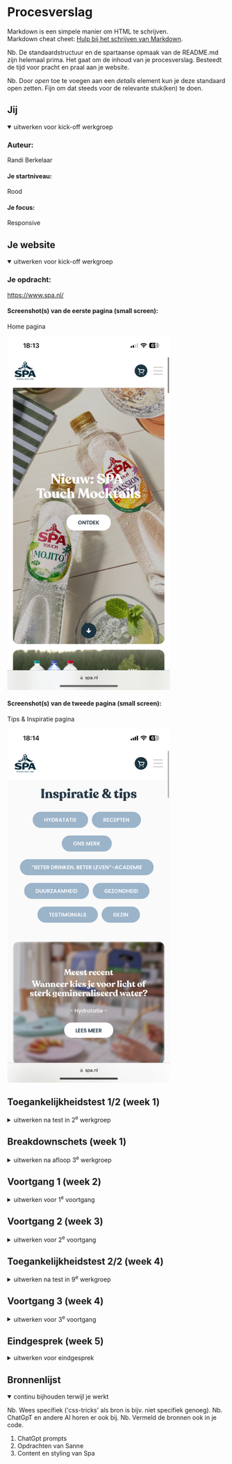 # Procesverslag

Markdown is een simpele manier om HTML te schrijven.  
Markdown cheat cheet: [Hulp bij het schrijven van Markdown](https://github.com/adam-p/markdown-here/wiki/Markdown-Cheatsheet).

Nb. De standaardstructuur en de spartaanse opmaak van de README.md zijn helemaal prima. Het gaat om de inhoud van je procesverslag. Besteedt de tijd voor pracht en praal aan je website.

Nb. Door _open_ toe te voegen aan een _details_ element kun je deze standaard open zetten. Fijn om dat steeds voor de relevante stuk(ken) te doen.

## Jij

<details open>
  <summary>uitwerken voor kick-off werkgroep</summary>

### Auteur:

Randi Berkelaar

#### Je startniveau:

Rood

#### Je focus:

Responsive

</details>

## Je website

<details open>
  <summary>uitwerken voor kick-off werkgroep</summary>

### Je opdracht:

https://www.spa.nl/

#### Screenshot(s) van de eerste pagina (small screen):

Home pagina

<img src="readme-images/home.png" width="375px" alt="home pagina">

#### Screenshot(s) van de tweede pagina (small screen):

Tips & Inspiratie pagina

<img src="readme-images/inspiratie.png" width="375px" alt="tips & inspiratie pagina">

</details>

## Toegankelijkheidstest 1/2 (week 1)

<details>
  <summary>uitwerken na test in 2<sup>e</sup> werkgroep</summary>

### Bevindingen

Lijst met je bevindingen die in de test naar voren kwamen:

-De website van Spa is goed toegankelijk. Bijna alles heb ik kunnen afvinken met de WCAG checklist.
-De overige dingen die niet goed waren ga ik zelf verbeteren.

</details>

## Breakdownschets (week 1)

<details>
  <summary>uitwerken na afloop 3<sup>e</sup> werkgroep</summary>

### de hele pagina:

  <img src="readme-images/downbreak.png" width="375px" alt="breakdown van de hele pagina">

### dynamisch deel (bijv menu):

  <img src="readme-images/dynamisch.png" width="375px" alt="breakdown van een dynamisch deel">

### wellicht nog een dynamisch deel (bijv filter):

Nvt

  <!-- <img src="readme-images/dummy-plaatje.jpg" width="375px" alt="breakdown van nog een dynamisch deel"> -->

</details>

## Voortgang 1 (week 2)

<details>
  <summary>uitwerken voor 1<sup>e</sup> voortgang</summary>

### Stand van zaken

hier dit ging goed & dit was lastig (neem ook screenshots op van delen van je website en code)

-Alle html op de pagina zetten ging goed daar was niet zo veel aan.

-De css daar in tegen is wel tricky. Ik ben nu nog bezig met de header wat al redelijk gaat met behulp van de oefen opdrachten en chatgpt.

<img src="readme-images/eerste html.png" width="375px" alt="breakdown van een dynamisch deel">
<img src="readme-images/html.png" width="375px" alt="breakdown van een dynamisch deel">

### Agenda voor meeting

samen met je groepje opstellen

| Randi          | Joep               | Nienke         | Lois                        |
| -------------- | ------------------ | -------------- | --------------------------- |
| dit bespreken  | en dit             | en ik dit      | en dan ik dat               |
| en dat ook nog | dit als er tijd is | nog een punt   | dit wil ik zeker            |
| Mijn html code | Grid               | Hamburger menu | Fonts & bg video downloaden |

### Verslag van meeting

hier na afloop snel de uitkomsten van de meeting vastleggen

- punt 1: Ik heb door Chatgpt paar foutjes gemaakt
- punt 2: Meer zelf gaan coderen

</details>

## Voortgang 2 (week 3)

<details>
  <summary>uitwerken voor 2<sup>e</sup> voortgang</summary>

### Stand van zaken

hier dit ging goed & dit was lastig (neem ook screenshots op van delen van je website en code)

-Met behulp van de header opdracht heb ik de header na kunnen maken grotendeels

-Fontface lukte niet om mijn font er op te krijgen

### Agenda voor meeting

samen met je groepje opstellen

| Randi       | Joep               | lois         | student 4        |
| ----------- | ------------------ | ------------ | ---------------- |
|             | en dit             | en ik dit    | en dan ik dat    |
|             | dit als er tijd is | nog een punt | dit wil ik zeker |
| Font family | gradient op tekst  |

### Verslag van meeting

hier na afloop snel de uitkomsten van de meeting vastleggen

- punt 1: Font family probleem opgelost
- punt 2: Ik moet de header prioriteit geven
- punt 3: beginnen aan de footer
- punt 4: html zag er wel goed uit met paar verbeter puntjes
- punt 5: Via inspect bij netwerk kan ik foto's en dergelijke opslaan

</details>

## Toegankelijkheidstest 2/2 (week 4)

<details>
  <summary>uitwerken na test in 9<sup>e</sup> werkgroep</summary>

### Bevindingen

Lijst met je bevindingen die in de test naar voren kwamen (geef ook aan wat er verbeterd is):

-Op mijn website kan je goed naar alle headings navigeren wat niet kan bij de offical spa site

</details>

## Voortgang 3 (week 4)

<details>
  <summary>uitwerken voor 3<sup>e</sup> voortgang</summary>

### Stand van zaken

hier dit ging goed & dit was lastig (neem ook screenshots op van delen van je website en code)

-Alles responsive maken ging goed
-Bugs oplossen goed

-Footer was lastig

### Agenda voor meeting

samen met je groepje opstellen

| Randi          | student 2          | student 3    | student 4        |
| -------------- | ------------------ | ------------ | ---------------- |
| dit bespreken  | en dit             | en ik dit    | en dan ik dat    |
| en dat ook nog | dit als er tijd is | nog een punt | dit wil ik zeker |
| Button svg     |
| die responsive |

### Verslag van meeting

hier na afloop snel de uitkomsten van de meeting vastleggen

- Ik heb nog wat divs en classes in m'n html
- Het ziet er al wel goed uit
- Bron vermelding overal doen
- Moet dingen kunnen uitleggen

</details>

## Eindgesprek (week 5)

<details>
  <summary>uitwerken voor eindgesprek</summary>

### Je uitkomst - karakteristiek screenshots:

  <img src="readme-images/dummy-plaatje.jpg" width="375px" alt="uitomst opdracht 1">

### Dit ging goed/Heb ik geleerd:

Korte omschrijving met plaatjes

  <img src="readme-images/dummy-plaatje.jpg" width="375px" alt="top">

### Dit was lastig/Is niet gelukt:

Korte omschrijving met plaatjes

  <img src="readme-images/dummy-plaatje.jpg" width="375px" alt="bummer">
</details>

## Bronnenlijst

<details open>
  <summary>continu bijhouden terwijl je werkt</summary>

Nb. Wees specifiek ('css-tricks' als bron is bijv. niet specifiek genoeg).
Nb. ChatGpT en andere AI horen er ook bij.
Nb. Vermeld de bronnen ook in je code.

1. ChatGpt prompts
2. Opdrachten van Sanne
3. Content en styling van Spa

</details>
